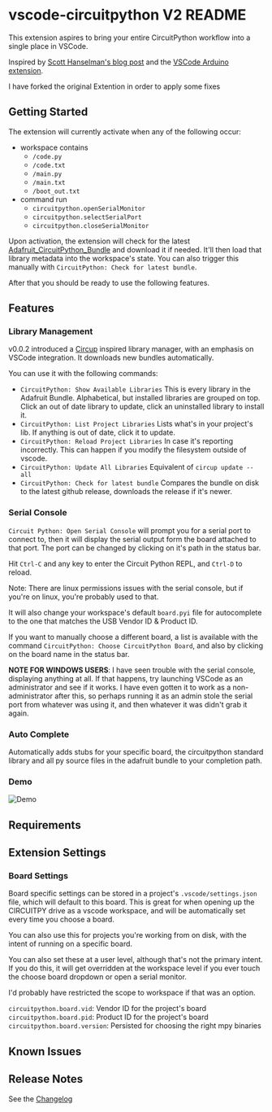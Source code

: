 # vscode-circuitpython V2 README

This extension aspires to bring your entire CircuitPython workflow into a single
place in VSCode.

Inspired by [Scott Hanselman's blog
post](https://www.hanselman.com/blog/UsingVisualStudioCodeToProgramCircuitPythonWithAnAdaFruitNeoTrellisM4.aspx)
and the [VSCode Arduino extension](https://github.com/Microsoft/vscode-arduino).

I have forked the original Extention in order to apply some fixes

## Getting Started

The extension will currently activate when any of the following occur:

* workspace contains
  * `/code.py`
  * `/code.txt`
  * `/main.py`
  * `/main.txt`
  * `/boot_out.txt`
* command run
  * `circuitpython.openSerialMonitor`
  * `circuitpython.selectSerialPort`
  * `circuitpython.closeSerialMonitor`

Upon activation, the extension will check for the latest
[Adafruit_CircuitPython_Bundle](https://github.com/adafruit/Adafruit_CircuitPython_Bundle)
and download it if needed. It'll then load that library metadata into the
workspace's state. You can also trigger this manually with `CircuitPython: Check
for latest bundle`.

After that you should be ready to use the following features.

## Features

### Library Management

v0.0.2 introduced a [Circup](https://github.com/adafruit/circup) inspired
library manager, with an emphasis on VSCode integration. It downloads new
bundles automatically.

You can use it with the following commands:

* `CircuitPython: Show Available Libraries`
  This is every library in the Adafruit Bundle. Alphabetical, but 
  installed libraries are grouped on top. Click an out of date library 
  to update, click an uninstalled library to install it.
* `CircuitPython: List Project Libraries`
  Lists what's in your project's lib. If anything is out of date, click 
  it to update.
* `CircuitPython: Reload Project Libraries` 
  In case it's reporting incorrectly. This can happen if you modify the 
  filesystem outside of vscode.
* `CircuitPython: Update All Libraries`
  Equivalent of `circup update --all`
* `CircuitPython: Check for latest bundle`
  Compares the bundle on disk to the latest github release, downloads the 
  release if it's newer.

### Serial Console

`Circuit Python: Open Serial Console` will prompt you for a serial port to
connect to, then it will display the serial output form the board attached to
that port. The port can be changed by clicking on it's path in the status bar.

Hit `Ctrl-C` and any key to enter the Circuit Python REPL, and `Ctrl-D` to
reload.

Note: There are linux permissions issues with the serial console, but if you're
on linux, you're probably used to that.

It will also change your workspace's default `board.pyi` file for autocomplete
to the one that matches the USB Vendor ID & Product ID.

If you want to manually choose a different board, a list is available with the
command `CircuitPython: Choose CircuitPython Board`, and also by clicking on the
board name in the status bar.

**NOTE FOR WINDOWS USERS**: I have seen trouble with the serial console,
displaying anything at all. If that happens, try launching VSCode as an
administrator and see if it works. I have even gotten it to work as a
non-administrator after this, so perhaps running it as an admin stole the serial
port from whatever was using it, and then whatever it was didn't grab it again.

### Auto Complete

Automatically adds stubs for your specific board, the circuitpython standard
library and all py source files in the adafruit bundle to your completion path.

### Demo

![Demo](images/circuitpy-demo.gif)

## Requirements

## Extension Settings

### Board Settings

Board specific settings can be stored in a project's `.vscode/settings.json`
file, which will default to this board. This is great for when opening up the
CIRCUITPY drive as a vscode workspace, and will be automatically set every time
you choose a board.

You can also use this for projects you're working from on disk, with the intent
of running on a specific board.

You can also set these at a user level, although that's not the primary intent.
If you do this, it will get overridden at the workspace level if you ever touch
the choose board dropdown or open a serial monitor. 

I'd probably have restricted the scope to workspace if that was an option.

`circuitpython.board.vid`: Vendor ID for the project's board
`circuitpython.board.pid`: Product ID for the project's board
`circuitpython.board.version`: Persisted for choosing the right mpy binaries

## Known Issues

## Release Notes

See the [Changelog](CHANGELOG.md)
